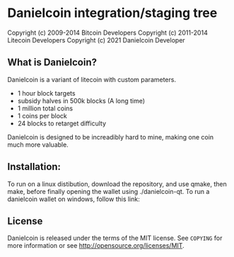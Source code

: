 Danielcoin integration/staging tree
================================

Copyright (c) 2009-2014 Bitcoin Developers
Copyright (c) 2011-2014 Litecoin Developers
Copyright (c) 2021 Danielcoin Developer

What is Danielcoin?
----------------


Danielcoin is a variant of litecoin with custom parameters.
 - 1 hour block targets
 - subsidy halves in 500k blocks (A long time)
 - 1 million total coins
 - 1 coins per block
 - 24 blocks to retarget difficulty

Danielcoin is designed to be increadibly hard to mine, making one coin much more valuable.

Installation:
-------
To run on a linux distibution, download the repository, and use qmake, then make, before finally opening the wallet using ./danielcoin-qt.
To run a danielcoin wallet on windows, follow this link: 

License
-------

Danielcoin is released under the terms of the MIT license. See `COPYING` for more
information or see http://opensource.org/licenses/MIT.


